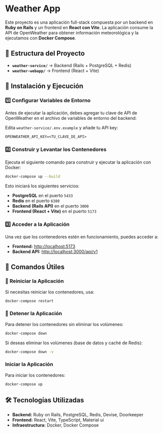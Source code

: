 # Weather App

Este proyecto es una aplicación full-stack compuesta por un backend en **Ruby on Rails** y un frontend en **React con Vite**. La aplicación consume la API de OpenWeather para obtener información meteorológica y la ejecutamos con **Docker Compose**.

## 📂 Estructura del Proyecto

- **`weather-service/`** → Backend (Rails + PostgreSQL + Redis)
- **`weather-webapp/`** → Frontend (React + Vite)

## 🚀 Instalación y Ejecución

### 1️⃣ **Configurar Variables de Entorno**

Antes de ejecutar la aplicación, debes agregar tu clave de API de OpenWeather en el archivo de variables de entorno del backend:


Edita `weather-service/.env.example` y añade tu API key:

```
OPENWEATHER_API_KEY=<TU_CLAVE_DE_API>
```

### 2️⃣ **Construir y Levantar los Contenedores**

Ejecuta el siguiente comando para construir y ejecutar la aplicación con Docker:

```sh
docker-compose up --build
```

Esto iniciará los siguientes servicios:
- **PostgreSQL** en el puerto `5433`
- **Redis** en el puerto `6380`
- **Backend (Rails API)** en el puerto `3000`
- **Frontend (React + Vite)** en el puerto `5173`

### 3️⃣ **Acceder a la Aplicación**

Una vez que los contenedores estén en funcionamiento, puedes acceder a:
- **Frontend:** [http://localhost:5173](http://localhost:5173)
- **Backend API:** [http://localhost:3000/api/v1](http://localhost:3000/api/v1)

## 📌 Comandos Útiles

### 🔄 **Reiniciar la Aplicación**
Si necesitas reiniciar los contenedores, usa:
```sh
docker-compose restart
```

### 🛑 **Detener la Aplicación**
Para detener los contenedores sin eliminar los volúmenes:
```sh
docker-compose down
```

Si deseas eliminar los volúmenes (base de datos y caché de Redis):
```sh
docker-compose down -v
```
### **Iniciar la Aplicación**
Para iniciar los contenedores:
```sh
docker-compose up
```

## 🛠 Tecnologías Utilizadas
- **Backend:** Ruby on Rails, PostgreSQL, Redis, Devise, Doorkeeper
- **Frontend:** React, Vite, TypeScript, Material ui
- **Infraestructura:** Docker, Docker Compose
